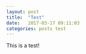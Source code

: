 ```yaml
---
layout: post
title:  "Test"
date:   2017-03-17 09:11:03
categories: posts test
---
```


This is a test!
